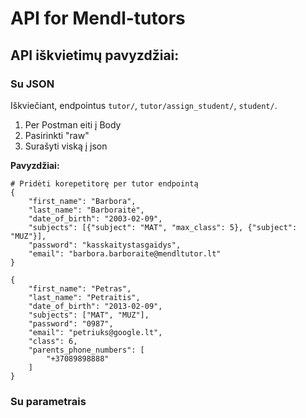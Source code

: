 # API for Mendl-tutors

## API iškvietimų pavyzdžiai:

### Su JSON

Iškviečiant, endpointus `tutor/`, `tutor/assign_student/`, `student/`.

1. Per Postman eiti į Body
2. Pasirinkti "raw"
3. Surašyti viską į json

**Pavyzdžiai:**

```
# Pridėti korepetitorę per tutor endpointą
{
    "first_name": "Barbora",
    "last_name": "Barboraitė",
    "date_of_birth": "2003-02-09",
    "subjects": [{"subject": "MAT", "max_class": 5}, {"subject": "MUZ"}],
    "password": "kasskaitystasgaidys",
    "email": "barbora.barboraite@mendltutor.lt"
}
```

```
{    
    "first_name": "Petras",
    "last_name": "Petraitis",
    "date_of_birth": "2013-02-09",
    "subjects": ["MAT", "MUZ"],
    "password": "0987",
    "email": "petriuks@google.lt",
    "class": 6,
    "parents_phone_numbers": [
        "+37089898888"
    ]
}
```

### Su parametrais